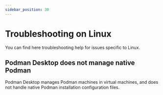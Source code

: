 ```yaml
---
sidebar_position: 30
---
```


# Troubleshooting on Linux

You can find here troubleshooting help for issues specific to Linux.

## Podman Desktop does not manage native Podman

Podman Desktop manages Podman machines in virtual machines, and does not handle native Podman installation configuration files.
